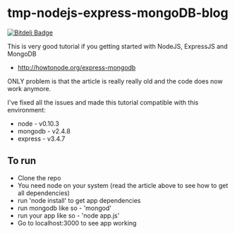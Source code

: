 tmp-nodejs-express-mongoDB-blog
===============================

[![Bitdeli Badge](https://d2weczhvl823v0.cloudfront.net/newbreedofgeek/tmp-nodejs-express-mongodb-blog/trend.png)](https://bitdeli.com/free "Bitdeli Badge")

This is very good tutorial if you getting started with NodeJS, ExpressJS and MongoDB 
- http://howtonode.org/express-mongodb

ONLY problem is that the article is really really old and the code does now work anymore.

I've fixed all the issues and made this tutorial compatible with this environment:
* node - v0.10.3
* mongodb - v2.4.8
* express - v3.4.7


To run
---
* Clone the repo
* You need node on your system (read the article above to see how to get all dependencies)
* run 'node install' to get app dependencies
* run mongodb like so - 'mongod'
* run your app like so - 'node app.js'
* Go to localhost:3000 to see app working
